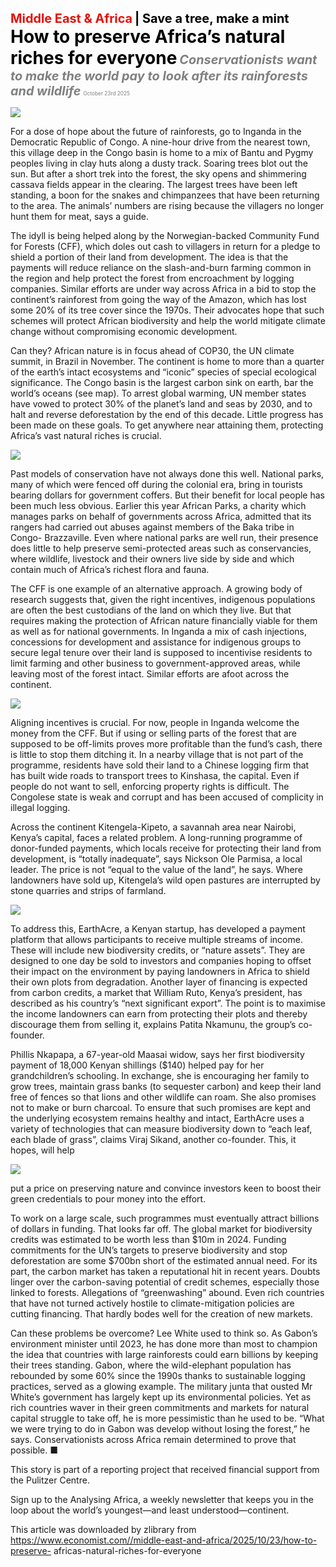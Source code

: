 <span style="color:#E3120B; font-size:14.9pt; font-weight:bold;">Middle East & Africa</span> <span style="color:#000000; font-size:14.9pt; font-weight:bold;">| Save a tree, make a mint</span>
<span style="color:#000000; font-size:21.0pt; font-weight:bold;">How to preserve Africa’s natural riches for everyone</span>
<span style="color:#808080; font-size:14.9pt; font-weight:bold; font-style:italic;">Conservationists want to make the world pay to look after its rainforests and wildlife</span>
<span style="color:#808080; font-size:6.2pt;">October 23rd 2025</span>

![](../images/029_How_to_preserve_Africas_natural_riches_for_everyone/p0126_img01.jpeg)

For a dose of hope about the future of rainforests, go to Inganda in the Democratic Republic of Congo. A nine-hour drive from the nearest town, this village deep in the Congo basin is home to a mix of Bantu and Pygmy peoples living in clay huts along a dusty track. Soaring trees blot out the sun. But after a short trek into the forest, the sky opens and shimmering cassava fields appear in the clearing. The largest trees have been left standing, a boon for the snakes and chimpanzees that have been returning to the area. The animals’ numbers are rising because the villagers no longer hunt them for meat, says a guide.

The idyll is being helped along by the Norwegian-backed Community Fund for Forests (CFF), which doles out cash to villagers in return for a pledge to shield a portion of their land from development. The idea is that the payments will reduce reliance on the slash-and-burn farming common in the region and help protect the forest from encroachment by logging companies. Similar efforts are under way across Africa in a bid to stop the continent’s rainforest from going the way of the Amazon, which has lost some 20% of its tree cover since the 1970s. Their advocates hope that such schemes will protect African biodiversity and help the world mitigate climate change without compromising economic development.

Can they? African nature is in focus ahead of COP30, the UN climate summit, in Brazil in November. The continent is home to more than a quarter of the earth’s intact ecosystems and “iconic” species of special ecological significance. The Congo basin is the largest carbon sink on earth, bar the world’s oceans (see map). To arrest global warming, UN member states have vowed to protect 30% of the planet’s land and seas by 2030, and to halt and reverse deforestation by the end of this decade. Little progress has been made on these goals. To get anywhere near attaining them, protecting Africa’s vast natural riches is crucial.

![](../images/029_How_to_preserve_Africas_natural_riches_for_everyone/p0127_img01.jpeg)

Past models of conservation have not always done this well. National parks, many of which were fenced off during the colonial era, bring in tourists bearing dollars for government coffers. But their benefit for local people has been much less obvious. Earlier this year African Parks, a charity which manages parks on behalf of governments across Africa, admitted that its rangers had carried out abuses against members of the Baka tribe in Congo- Brazzaville. Even where national parks are well run, their presence does little to help preserve semi-protected areas such as conservancies, where wildlife, livestock and their owners live side by side and which contain much of Africa’s richest flora and fauna.

The CFF is one example of an alternative approach. A growing body of research suggests that, given the right incentives, indigenous populations are often the best custodians of the land on which they live. But that requires making the protection of African nature financially viable for them as well as for national governments. In Inganda a mix of cash injections, concessions for development and assistance for indigenous groups to secure legal tenure over their land is supposed to incentivise residents to limit farming and other business to government-approved areas, while leaving most of the forest intact. Similar efforts are afoot across the continent.

![](../images/029_How_to_preserve_Africas_natural_riches_for_everyone/p0128_img01.jpeg)

Aligning incentives is crucial. For now, people in Inganda welcome the money from the CFF. But if using or selling parts of the forest that are supposed to be off-limits proves more profitable than the fund’s cash, there is little to stop them ditching it. In a nearby village that is not part of the programme, residents have sold their land to a Chinese logging firm that has built wide roads to transport trees to Kinshasa, the capital. Even if people do not want to sell, enforcing property rights is difficult. The Congolese state is weak and corrupt and has been accused of complicity in illegal logging.

Across the continent Kitengela-Kipeto, a savannah area near Nairobi, Kenya’s capital, faces a related problem. A long-running programme of donor-funded payments, which locals receive for protecting their land from development, is “totally inadequate”, says Nickson Ole Parmisa, a local leader. The price is not “equal to the value of the land”, he says. Where landowners have sold up, Kitengela’s wild open pastures are interrupted by stone quarries and strips of farmland.

![](../images/029_How_to_preserve_Africas_natural_riches_for_everyone/p0129_img01.jpeg)

To address this, EarthAcre, a Kenyan startup, has developed a payment platform that allows participants to receive multiple streams of income. These will include new biodiversity credits, or “nature assets”. They are designed to one day be sold to investors and companies hoping to offset their impact on the environment by paying landowners in Africa to shield their own plots from degradation. Another layer of financing is expected from carbon credits, a market that William Ruto, Kenya’s president, has described as his country’s “next significant export”. The point is to maximise the income landowners can earn from protecting their plots and thereby discourage them from selling it, explains Patita Nkamunu, the group’s co-founder.

Phillis Nkapapa, a 67-year-old Maasai widow, says her first biodiversity payment of 18,000 Kenyan shillings ($140) helped pay for her grandchildren’s schooling. In exchange, she is encouraging her family to grow trees, maintain grass banks (to sequester carbon) and keep their land free of fences so that lions and other wildlife can roam. She also promises not to make or burn charcoal. To ensure that such promises are kept and the underlying ecosystem remains healthy and intact, EarthAcre uses a variety of technologies that can measure biodiversity down to “each leaf, each blade of grass”, claims Viraj Sikand, another co-founder. This, it hopes, will help

![](../images/029_How_to_preserve_Africas_natural_riches_for_everyone/p0130_img01.jpeg)

put a price on preserving nature and convince investors keen to boost their green credentials to pour money into the effort.

To work on a large scale, such programmes must eventually attract billions of dollars in funding. That looks far off. The global market for biodiversity credits was estimated to be worth less than $10m in 2024. Funding commitments for the UN’s targets to preserve biodiversity and stop deforestation are some $700bn short of the estimated annual need. For its part, the carbon market has taken a reputational hit in recent years. Doubts linger over the carbon-saving potential of credit schemes, especially those linked to forests. Allegations of “greenwashing” abound. Even rich countries that have not turned actively hostile to climate-mitigation policies are cutting financing. That hardly bodes well for the creation of new markets.

Can these problems be overcome? Lee White used to think so. As Gabon’s environment minister until 2023, he has done more than most to champion the idea that countries with large rainforests could earn billions by keeping their trees standing. Gabon, where the wild-elephant population has rebounded by some 60% since the 1990s thanks to sustainable logging practices, served as a glowing example. The military junta that ousted Mr White’s government has largely kept up its environmental policies. Yet as rich countries waver in their green commitments and markets for natural capital struggle to take off, he is more pessimistic than he used to be. “What we were trying to do in Gabon was develop without losing the forest,” he says. Conservationists across Africa remain determined to prove that possible. ■

This story is part of a reporting project that received financial support from the Pulitzer Centre.

Sign up to the Analysing Africa, a weekly newsletter that keeps you in the loop about the world’s youngest—and least understood—continent.

This article was downloaded by zlibrary from https://www.economist.com//middle-east-and-africa/2025/10/23/how-to-preserve- africas-natural-riches-for-everyone